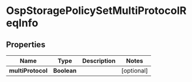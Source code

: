 # OspStoragePolicySetMultiProtocolReqInfo

## Properties
Name | Type | Description | Notes
------------ | ------------- | ------------- | -------------
**multiProtocol** | **Boolean** |  |  [optional]

